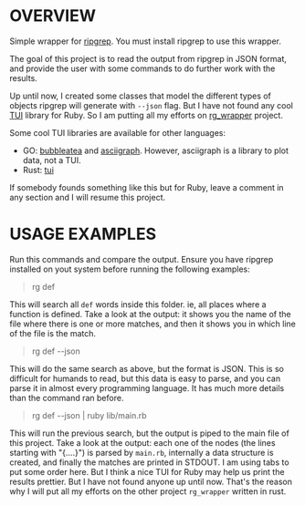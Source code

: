# OVERVIEW

Simple wrapper for [ripgrep](https://github.com/BurntSushi/ripgrep). You must install ripgrep to use this wrapper.

The goal of this project is to read the output from ripgrep in JSON format, and provide the user with some commands to
do further work with the results.

Up until now, I created some classes that model the different types of objects ripgrep will generate with `--json` flag.
But I have not found any cool [TUI](https://en.wikipedia.org/wiki/Text-based_user_interface) library for Ruby. So I am
putting all my efforts on [rg_wrapper](https://github.com/KarlHeitmann/rg_wrapper) project.

Some cool TUI libraries are available for other languages:
- GO: [bubbleatea](https://github.com/charmbracelet/bubbletea) and
[asciigraph](https://github.com/guptarohit/asciigraph). However, asciigraph is a library to plot data, not a TUI.
- Rust: [tui](https://docs.rs/tui/latest/tui/)

If somebody founds something like this but for Ruby, leave a comment in any section and I will resume this project.

# USAGE EXAMPLES

Run this commands and compare the output. Ensure you have ripgrep installed on yout system before running the following
examples:

> rg def

This will search all `def` words inside this folder. ie, all places where a function is defined. Take a look at the
output: it shows you the name of the file where there is one or more matches, and then it shows you in which line of the
file is the match.

> rg def --json

This will do the same search as above, but the format is JSON. This is so difficult for humands to read, but this data
is easy to parse, and you can parse it in almost every programming language. It has much more details than the command
ran before.

> rg def --json | ruby lib/main.rb

This will run the previous search, but the output is piped to the main file of this project. Take a look at the output:
each one of the nodes (the lines starting with "{....}") is parsed by `main.rb`, internally a data structure is created,
and finally the matches are printed in STDOUT. I am using tabs to put some order here. But I think a nice TUI for Ruby
may help us print the results prettier. But I have not found anyone up until now. That's the reason why I will put all
my efforts on the other project `rg_wrapper` written in rust.


